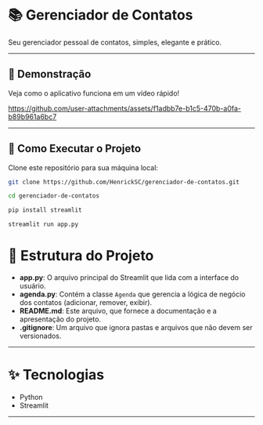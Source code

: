 # 📚 Gerenciador de Contatos
Seu gerenciador pessoal de contatos, simples, elegante e prático.

---

## 🌟 Demonstração
Veja como o aplicativo funciona em um vídeo rápido!

https://github.com/user-attachments/assets/f1adbb7e-b1c5-470b-a0fa-b89b961a6bc7

---

## 🚀 Como Executar o Projeto

Clone este repositório para sua máquina local:

```bash
git clone https://github.com/HenrickSC/gerenciador-de-contatos.git

cd gerenciador-de-contatos

pip install streamlit

streamlit run app.py
```

# 📂 Estrutura do Projeto

- **app.py**: O arquivo principal do Streamlit que lida com a interface do usuário.  
- **agenda.py**: Contém a classe `Agenda` que gerencia a lógica de negócio dos contatos (adicionar, remover, exibir).  
- **README.md**: Este arquivo, que fornece a documentação e a apresentação do projeto.  
- **.gitignore**: Um arquivo que ignora pastas e arquivos que não devem ser versionados.  

---

# ✨ Tecnologias

- Python  
- Streamlit  

---
